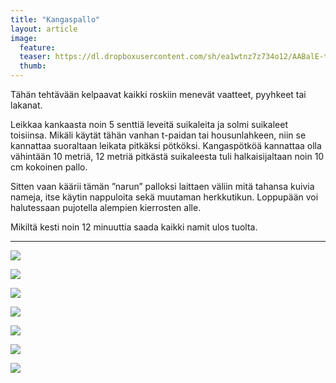 ```yaml
---
title: "Kangaspallo"
layout: article
image:
  feature:
  teaser: https://dl.dropboxusercontent.com/sh/ea1wtnz7z734o12/AABalE-tSxkSFN7y3DVo65pMa/aktivointi/kangaspallo/DSC38537-245px.jpg
  thumb:
---
```


Tähän tehtävään kelpaavat kaikki roskiin menevät vaatteet, pyyhkeet tai lakanat.

Leikkaa kankaasta noin 5 senttiä leveitä suikaleita ja solmi suikaleet toisiinsa. Mikäli käytät tähän vanhan t-paidan tai housunlahkeen, niin se kannattaa suoraltaan leikata pitkäksi pötköksi. Kangaspötköä kannattaa olla vähintään 10 metriä, 12 metriä pitkästä suikaleesta tuli halkaisijaltaan noin 10 cm kokoinen pallo.

Sitten vaan käärii tämän ”narun” palloksi laittaen väliin mitä tahansa kuivia nameja, itse käytin nappuloita sekä muutaman herkkutikun. Loppupään voi halutessaan pujotella alempien kierrosten alle.

Mikiltä kesti noin 12 minuuttia saada kaikki namit ulos tuolta.

---

[![](https://dl.dropboxusercontent.com/sh/ea1wtnz7z734o12/AADlRHXoz5UlW5xjcNBFtk1Ra/aktivointi/kangaspallo/DSC38431-800px.jpg)](https://dl.dropboxusercontent.com/sh/ea1wtnz7z734o12/AAA8zuO3OIf7zd1LjG3quL3Ra/aktivointi/kangaspallo/DSC38431.jpg)

[![](https://dl.dropboxusercontent.com/sh/ea1wtnz7z734o12/AADTajj3HJKiZv1JfaEkiK8Da/aktivointi/kangaspallo/DSC38449-800px.jpg)](https://dl.dropboxusercontent.com/sh/ea1wtnz7z734o12/AAAWueZ9OHo9Y1kpwDWexg2Oa/aktivointi/kangaspallo/DSC38449.jpg)

[![](https://dl.dropboxusercontent.com/sh/ea1wtnz7z734o12/AADquWm-W30AdMhtzJbL5iXsa/aktivointi/kangaspallo/DSC38460-800px.jpg)](https://dl.dropboxusercontent.com/sh/ea1wtnz7z734o12/AAAEAyvzuUSv2T2WXt8HBM35a/aktivointi/kangaspallo/DSC38460.jpg)

[![](https://dl.dropboxusercontent.com/sh/ea1wtnz7z734o12/AACkMfJm0IlMDV6F-Ode7U4Ga/aktivointi/kangaspallo/DSC38520-800px.jpg)](https://dl.dropboxusercontent.com/sh/ea1wtnz7z734o12/AACHGXXLZcIHDSiBN63h6W6za/aktivointi/kangaspallo/DSC38520.jpg)

[![](https://dl.dropboxusercontent.com/sh/ea1wtnz7z734o12/AACVIMGhhwz5anib8zPSbwK2a/aktivointi/kangaspallo/DSC38537-800px.jpg)](https://dl.dropboxusercontent.com/sh/ea1wtnz7z734o12/AADN4tZTBhBXDh7gKU8GTu_Sa/aktivointi/kangaspallo/DSC38537.jpg)

[![](https://dl.dropboxusercontent.com/sh/ea1wtnz7z734o12/AACIym-KLy9jaLzu4WSxhC1wa/aktivointi/kangaspallo/DSC38589-800px.jpg)](https://dl.dropboxusercontent.com/sh/ea1wtnz7z734o12/AAAIlLOcE2V-y4Bn7TDUKTyka/aktivointi/kangaspallo/DSC38589.jpg)

[![](https://dl.dropboxusercontent.com/sh/ea1wtnz7z734o12/AAAUrZL2YJne9SW2rbfhQibga/aktivointi/kangaspallo/DSC38443-800px.jpg)](https://dl.dropboxusercontent.com/sh/ea1wtnz7z734o12/AADQuxDfa7c_XFxent8h1DyCa/aktivointi/kangaspallo/DSC38443.jpg)
